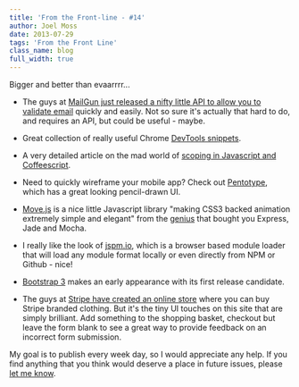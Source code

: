 ```yaml
---
title: 'From the Front-line - #14'
author: Joel Moss
date: 2013-07-29
tags: 'From the Front Line'
class_name: blog
full_width: true
---
```


Bigger and better than evaarrrr...

 - The guys at [MailGun just released a nifty little API to allow you to validate email](http://blog.mailgun.com/post/free-email-validation-api-for-web-forms/) quickly and easily. Not so sure it's actually that hard to do, and requires an API, but could be useful - maybe.

 - Great collection of really useful Chrome [DevTools snippets](http://bgrins.github.io/devtools-snippets/).

 - A very detailed article on the mad world of [scoping in Javascript and Coffeescript](http://raganwald.com/2013/07/27/Ive-always-been-mad.html).

 - Need to quickly wireframe your mobile app? Check out [Pentotype](http://www.pentotype.com/), which has a great looking pencil-drawn UI.

 - [Move.js](http://visionmedia.github.io/move.js/) is a nice little Javascript library "making CSS3 backed animation extremely simple and elegant" from the [genius](https://github.com/visionmedia) that bought you Express, Jade and Mocha.

 - I really like the look of [jspm.io](http://jspm.io/), which is a browser based module loader that will load any module format locally or even directly from NPM or Github - nice!

 - [Bootstrap 3](http://getbootstrap.com/) makes an early appearance with its first release candidate.

 - The guys at [Stripe have created an online store](https://shop.stripe.com/) where you can buy Stripe branded clothing. But it's the tiny UI touches on this site that are simply brilliant. Add something to the shopping basket, checkout but leave the form blank to see a great way to provide feedback on an incorrect form submission.

My goal is to publish every week day, so I would appreciate any help. If you find anything that you think would deserve a place in future issues, please [let me know](mailto:jmoss@codio.com).